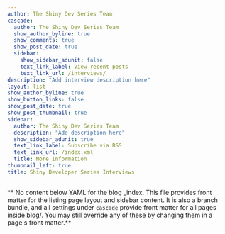 ```yaml
---
author: The Shiny Dev Series Team
cascade:
  author: The Shiny Dev Series Team
  show_author_byline: true
  show_comments: true
  show_post_date: true
  sidebar:
    show_sidebar_adunit: false
    text_link_label: View recent posts
    text_link_url: /interviews/
description: "Add interview description here"
layout: list
show_author_byline: true
show_button_links: false
show_post_date: true
show_post_thumbnail: true
sidebar:
  author: The Shiny Dev Series Team
  description: "Add description here"
  show_sidebar_adunit: true
  text_link_label: Subscribe via RSS
  text_link_url: /index.xml
  title: More Information
thumbnail_left: true
title: Shiny Developer Series Interviews
---
```


** No content below YAML for the blog _index. This file provides front matter for the listing page layout and sidebar content. It is also a branch bundle, and all settings under `cascade` provide front matter for all pages inside blog/. You may still override any of these by changing them in a page's front matter.**
